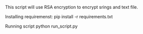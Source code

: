 This script will use RSA encryption to encrypt srings and text file.

Installing requiremenst:
pip install -r requirements.txt

Running script
python run_script.py

